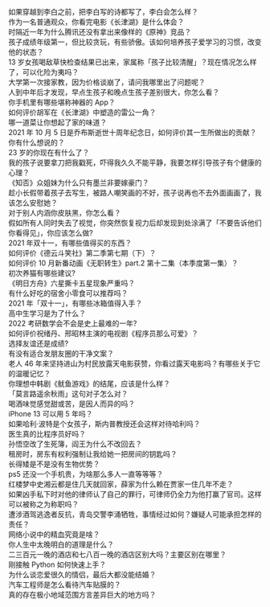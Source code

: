 如果穿越到李白之前，把李白写的诗都写了，李白会怎么样？  
作为一名普通观众，你看完电影《长津湖》是什么体会？  
时隔近一年为什么腾讯还没有拿出来像样的《原神》竞品？  
孩子成绩年级第一，但比较贪玩，有些骄傲。该如何培养孩子爱学习的习惯，改变他的状态？  
13 岁女孩喝敌草快检查结果已出来，家属称「孩子比较清醒」？现在情况怎么样了，可以化险为夷吗？  
大学第一次接家教，因为价格谈崩了，请问我哪里出了问题呢？  
人到中年后才发现，早点生孩子和晚点生孩子差别很大，你怎么看？  
你手机里有哪些堪称神器的 App？  
如何评价胡军在《长津湖》中塑造的雷公一角？  
哪一道菜让你想起了家的味道？  
2021 年 10 月 5 日是乔布斯逝世十周年纪念日，如何评价其一生所做出的贡献？你有什么想说的？  
23 岁的你现在有什么了？  
我的孩子说要拿刀把我戳死，吓得我久久不能平静，我要怎样引导孩子有个健康的心理？  
《知否》众姐妹为什么只有墨兰非要嫁豪门？  
趁小长假带着孩子去写生，被路人嘲笑画的不好，孩子说再也不去外面画画了，我该怎么安慰她？  
对于别人内涵你皮肤黑，你怎么看？  
假如所有人同时失去了视觉，你突然恢复视力后却发现到处涂满了「不要告诉他们你看得见」，你应该怎么做?  
2021 年双十一，有哪些值得买的东西？  
如何评价《德云斗笑社》第二季第七期（下）？  
如何评价 10 月新番动画《无职转生》part.2 第十二集（本季度第一集）？  
初次养猫有哪些建议?  
《明日方舟》六星撕卡五星现象严重吗？  
有什么好吃的宿舍小零食可以推荐吗？  
2021 年「双十一」，有哪些冰箱值得入手？  
高中生学习是为了什么？  
2022 考研数学会不会是史上最难的一年?  
如何评价祝绪丹、邢昭林主演的电视剧《程序员那么可爱》？  
选择友谊还是成绩?  
有没有适合发朋友圈的干净文案？  
老人 46 年来坚持进山为村民放露天电影获赞，你看过露天电影吗？有哪些关于它的温暖记忆？  
你理想中韩剧《鱿鱼游戏》的结尾，应该是什么样？  
「莫言路遥余秋雨」这句对子怎么对？  
喝酒味觉感觉甜或苦，是因人而异的吗？  
iPhone 13 可以用 5 年吗？  
如果哈利·波特是个女孩子，斯内普教授还会这样对待哈利吗？  
医生真的比程序员好吗？  
孙悟空改了生死簿，阎王为什么不改回去？  
租房时，房东有权利强制让我给她一把房间的钥匙吗？  
长得矮是不是没有生物优势？  
ps5 还没一个手机贵，为啥那么多人一直等等等？  
红楼梦中史湘云都是住几天就回家，薛家为什么赖在贾家一住几年不走？  
如果凶手私下时对他的律师认了自己的罪行，可律师仍全力为他打赢了官司。这样可以被称之为称职吗？  
遭涉酒驾逃逸者反抗，青岛交警李涌牺牲，事情经过如何？嫌疑人可能承担怎样的责任？  
网络小说中的精血究竟是啥？  
你人生中太晚明白的道理是什么？  
二三百元一晚的酒店和七八百一晚的酒店区别大吗？主要区别在哪里？  
刚接触 Python 如何快速上手？  
为什么谈恋爱很久的情侣，最后大都没能结婚？  
汽车工程师是怎么看待汽车贴膜的？  
真的存在极小地域范围方言差异巨大的地方吗？  
